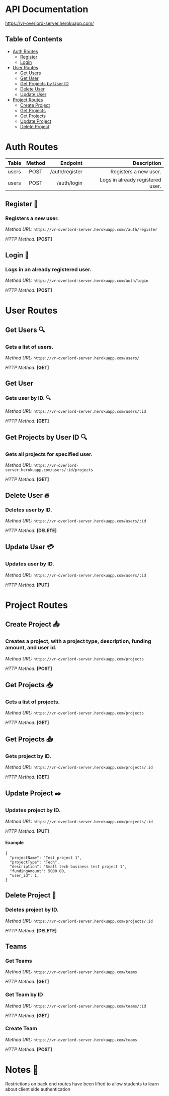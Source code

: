 #  API Documentation

https://vr-overlord-server.herokuapp.com/

## Table of Contents
 
- [Auth Routes](#auth-routes)
  * [Register](#register)    
  * [Login](#login)    
- [User Routes](#user-routes)
  * [Get Users](#get-users)    
  * [Get User](#get-user)
  * [Get Projects by User ID](#get-projects-by-user-id)
  * [Delete User](#delete-user)
  * [Update User](#update-user)
- [Project Routes](#project-routes)
  * [Create Project](#create-project)    
  * [Get Projects](#get-projects)    
  * [Get Projects](#get-projects-1)    
  * [Update Project](#update-project)    
  * [Delete Project](#delete-project)
    



# Auth Routes
| Table | Method |       Endpoint |                      Description |
| ----- | :----: | -------------: | -------------------------------: |
| users |  POST  | /auth/register |            Registers a new user. |
| users |  POST  | /auth/login    | Logs in already registered user. |

## Register 📑

### Registers a new user.

_Method URL:_ `https://vr-overlord-server.herokuapp.com//auth/register`

_HTTP Method:_ **[POST]**

## Login 📃

### Logs in an already registered user.

_Method URL:_ `https://vr-overlord-server.herokuapp.com/auth/login`

_HTTP Method:_ **[POST]**


# User Routes

## Get Users 🔍

### Gets a list of users.

_Method URL:_ `https://vr-overlord-server.herokuapp.com/users/`

_HTTP Method:_ **[GET]**


## Get User

### Gets user by ID. 🔍

_Method URL:_ `https://vr-overlord-server.herokuapp.com/users/:id`

_HTTP Method:_ **[GET]**

## Get Projects by User ID 🔍

### Gets all projects for specified user.

_Method URL:_ `https://vr-overlord-server.herokuapp.com/users/:id/projects`

_HTTP Method:_ **[GET]**

## Delete User 🔥

### Deletes user by ID.

_Method URL:_ `https://vr-overlord-server.herokuapp.com/users/:id`

_HTTP Method:_ **[DELETE]**

## Update User  💳

### Updates user by ID.

_Method URL:_ `https://vr-overlord-server.herokuapp.com/users/:id`

_HTTP Method:_ **[PUT]**

# Project Routes

## Create Project 📤

### Creates a project, with a project type, description, funding amount, and user id.

_Method URL:_ `https://vr-overlord-server.herokuapp.com/projects`

_HTTP Method:_ **[POST]**

## Get Projects 📥

### Gets a list of projects.

_Method URL:_ `https://vr-overlord-server.herokuapp.com/projects`

_HTTP Method:_ **[GET]**

## Get Projects 📥

### Gets project by ID.

_Method URL:_ `https://vr-overlord-server.herokuapp.com/projects/:id`

_HTTP Method:_ **[GET]**

## Update Project ✒️

### Updates project by ID.

_Method URL:_ `https://vr-overlord-server.herokuapp.com/projects/:id`

_HTTP Method:_ **[PUT]**

#### Example

```
{
  "projectName": "Test project 1",
  "projectType": "Tech",
  "description": "Small tech business test project 1",
  "fundingAmount": 5000.00,
  "user_id": 1, 
}
```

## Delete Project  🔪

### Deletes project by ID.

_Method URL:_ `https://vr-overlord-server.herokuapp.com/projects/:id`

_HTTP Method:_ **[DELETE]**

## Teams

### Get Teams

_Method URL:_ `https://vr-overlord-server.herokuapp.com/teams`


_HTTP Method:_ **[GET]**

### Get Team by ID

_Method URL:_ `https://vr-overlord-server.herokuapp.com/teams/:id`


_HTTP Method:_ **[GET]**

### Create Team

_Method URL:_ `https://vr-overlord-server.herokuapp.com/teams`


_HTTP Method:_ **[POST]**


# Notes 🚸

Restrictions on back end routes have been lifted to allow students to learn about client side authentication  
